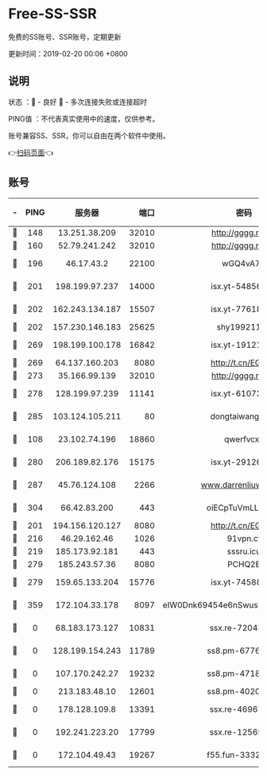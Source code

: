 # Free-SS-SSR

免费的SS账号、SSR账号，定期更新

更新时间：2019-02-20 00:06 +0800

## 说明

状态     ：🙂 - 良好 🙁 - 多次连接失败或连接超时

PING值   ：不代表真实使用中的速度，仅供参考。

账号兼容SS、SSR，你可以自由在两个软件中使用。

👉[扫码页面](https://liesauer.github.io/free-ss-ssr.github.io/)👈

## 账号

|-|PING|服务器|端口|密码|加密方式|区域|
|:----:|:----:|:-----:|-----:|:----:|:----:|:----:|
|🙂|148|13.251.38.209|32010|http://gggg.rocks|chacha20|SG|
|🙂|160|52.79.241.242|32010|http://gggg.rocks|chacha20|KR|
|🙂|196|46.17.43.2|22100|wGQ4vA7D|aes-256-gcm|RU|
|🙂|201|198.199.97.237|14000|isx.yt-54856932|aes-256-cfb|US|
|🙂|202|162.243.134.187|15507|isx.yt-77618718|aes-256-cfb|US|
|🙂|202|157.230.146.183|25625|shy19921124|rc4-md5|US|
|🙂|269|198.199.100.178|16842|isx.yt-19121084|aes-256-cfb|US|
|🙂|269|64.137.160.203|8080|http://t.cn/EGJIyrl|rc4-md5|CA|
|🙂|273|35.166.99.139|32010|http://gggg.rocks|chacha20|US|
|🙂|278|128.199.97.239|11141|isx.yt-61073883|aes-256-cfb|SG|
|🙂|285|103.124.105.211|80|dongtaiwang.com|aes-256-cfb|US|
|🙂|108|23.102.74.196|18860|qwerfvcxz|aes-256-gcm|JP|
|🙂|280|206.189.82.176|15175|isx.yt-29126697|aes-256-cfb|SG|
|🙂|287|45.76.124.108|2266|www.darrenliuwei.com|aes-256-cfb|AU|
|🙂|304|66.42.83.200|443|oiECpTuVmLLxk4Ts|aes-256-cfb|US|
|🙁|201|194.156.120.127|8080|http://t.cn/EGJIyrl|rc4-md5|RU|
|🙁|216|46.29.162.46|1026|91vpn.cf|rc4-md5|RU|
|🙁|219|185.173.92.181|443|sssru.icu|rc4-md5|RU|
|🙁|279|185.243.57.36|8080|PCHQ2E|rc4-md5|US|
|🙁|279|159.65.133.204|15776|isx.yt-74588926|aes-256-cfb|SG|
|🙁|359|172.104.33.178|8097|eIW0Dnk69454e6nSwuspv9DmS201tQ0D|aes-256-cfb|SG|
|🙁|0|68.183.173.127|10831|ssx.re-72043236|aes-256-cfb|US|
|🙁|0|128.199.154.243|11789|ss8.pm-67760833|aes-256-cfb|SG|
|🙁|0|107.170.242.27|19232|ss8.pm-47184551|aes-256-cfb|US|
|🙁|0|213.183.48.10|12601|ss8.pm-40202630|rc4-md5|RU|
|🙁|0|178.128.109.8|13391|ssx.re-46967706|aes-256-cfb|SG|
|🙁|0|192.241.223.20|17799|ssx.re-12569451|aes-256-cfb|US|
|🙁|0|172.104.49.43|19267|f55.fun-33324216|aes-256-cfb|SG|
